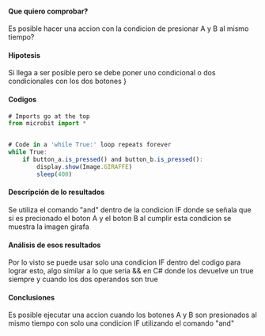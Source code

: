 
#### Que quiero comprobar?
Es posible hacer una accion con la condicion de presionar A y B al mismo tiempo?
#### Hipotesis
Si llega a ser posible pero se debe poner uno  condicional  o dos condicionales con los dos botones }
#### Codigos

``` js
# Imports go at the top
from microbit import *


# Code in a 'while True:' loop repeats forever
while True:
    if button_a.is_pressed() and button_b.is_pressed():
        display.show(Image.GIRAFFE)
        sleep(400)
```

#### Descripción de lo resultados
Se utiliza el comando "and"  dentro de la condicion IF donde se señala que si es precionado el boton A y el boton B
al cumplir esta condicion se muestra la imagen girafa

#### Análisis de esos resultados
Por lo visto se puede usar solo una condicion IF dentro del codigo para lograr esto, algo similar a lo que seria && en C# donde los devuelve un true siempre y cuando los dos operandos son true

#### Conclusiones
Es posible ejecutar una accion cuando los botones A y B son presionados al mismo tiempo con solo una condicion IF utilizando el comando "and"

